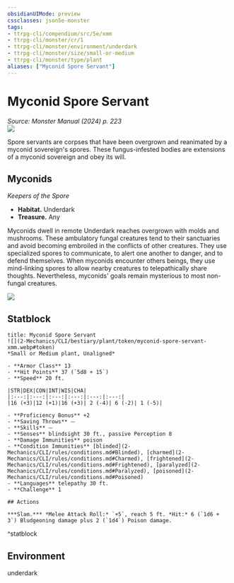 ```yaml
---
obsidianUIMode: preview
cssclasses: json5e-monster
tags:
- ttrpg-cli/compendium/src/5e/xmm
- ttrpg-cli/monster/cr/1
- ttrpg-cli/monster/environment/underdark
- ttrpg-cli/monster/size/small-or-medium
- ttrpg-cli/monster/type/plant
aliases: ["Myconid Spore Servant"]
---
```

# Myconid Spore Servant
*Source: Monster Manual (2024) p. 223*  
![](2-Mechanics/CLI/bestiary/plant/img/myconid-spore-servant.webp#right)

Spore servants are corpses that have been overgrown and reanimated by a myconid sovereign's spores. These fungus-infested bodies are extensions of a myconid sovereign and obey its will.

## Myconids

*Keepers of the Spore*

- **Habitat.** Underdark  
- **Treasure.** Any  

Myconids dwell in remote Underdark reaches overgrown with molds and mushrooms. These ambulatory fungal creatures tend to their sanctuaries and avoid becoming embroiled in the conflicts of other creatures. They use specialized spores to communicate, to alert one another to danger, and to defend themselves. When myconids encounter others beings, they use mind-linking spores to allow nearby creatures to telepathically share thoughts. Nevertheless, myconids' goals remain mysterious to most non-fungal creatures.

![](2-Mechanics/CLI/bestiary/plant/img/myconids.webp#center)

## Statblock

```ad-statblock
title: Myconid Spore Servant
![](2-Mechanics/CLI/bestiary/plant/token/myconid-spore-servant-xmm.webp#token)
*Small or Medium plant, Unaligned*

- **Armor Class** 13 
- **Hit Points** 37 (`5d8 + 15`) 
- **Speed** 20 ft.

|STR|DEX|CON|INT|WIS|CHA|
|:---:|:---:|:---:|:---:|:---:|:---:|
|16 (+3)|12 (+1)|16 (+3)| 2 (-4)| 6 (-2)| 1 (-5)|

- **Proficiency Bonus** +2
- **Saving Throws** ⏤
- **Skills** ⏤
- **Senses** blindsight 30 ft., passive Perception 8
- **Damage Immunities** poison
- **Condition Immunities** [blinded](2-Mechanics/CLI/rules/conditions.md#Blinded), [charmed](2-Mechanics/CLI/rules/conditions.md#Charmed), [frightened](2-Mechanics/CLI/rules/conditions.md#Frightened), [paralyzed](2-Mechanics/CLI/rules/conditions.md#Paralyzed), [poisoned](2-Mechanics/CLI/rules/conditions.md#Poisoned)
- **Languages** telepathy 30 ft.
- **Challenge** 1

## Actions

***Slam.*** *Melee Attack Roll:* `+5`, reach 5 ft. *Hit:* 6 (`1d6 + 3`) Bludgeoning damage plus 2 (`1d4`) Poison damage.
```
^statblock

## Environment

underdark